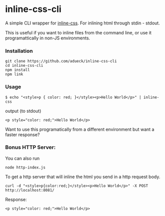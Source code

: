 # inline-css-cli

A simple CLI wrapper for [inline-css](https://www.npmjs.com/package/inline-css). For inlining html through stdin - stdout.

This is useful if you want to inline files from the command line, or use it programattically in non-JS environments.

### Installation

```
git clone https://github.com/adueck/inline-css-cli
cd inline-css-cli
npm install
npm link
```

### Usage

```
$ echo "<style>p { color: red; }</style><p>Hello World</p>" | inline-css
```

output (to stdout)

```
<p style="color: red;">Hello World</p>
```

Want to use this programatically from a different environment but want a faster response? 

### Bonus HTTP Server:

You can also run 

```
node http-index.js
```

To get a http server that will inline the html you send in a http request body.

```
curl -d "<style>p{color:red;}</style><p>Hello World</p>" -X POST http://localhost:8081/
```

Response:
```
<p style="color: red;">Hello World</p>
```
